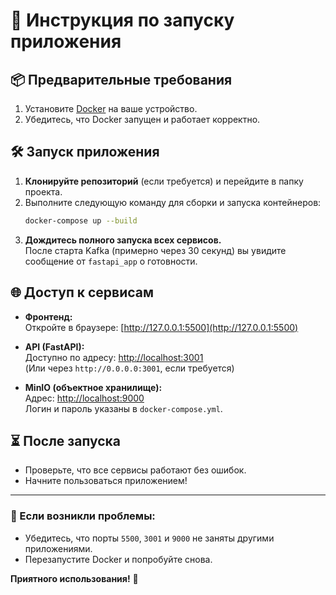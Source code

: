 
# 🚀 Инструкция по запуску приложения

## 📦 Предварительные требования
1. Установите [Docker](https://www.docker.com/get-started/) на ваше устройство.
2. Убедитесь, что Docker запущен и работает корректно.

## 🛠 Запуск приложения
1. **Клонируйте репозиторий** (если требуется) и перейдите в папку проекта.
2. Выполните следующую команду для сборки и запуска контейнеров:
   ```bash
   docker-compose up --build
   ```
3. **Дождитесь полного запуска всех сервисов.**  
   После старта Kafka (примерно через 30 секунд) вы увидите сообщение от `fastapi_app` о готовности.

## 🌐 Доступ к сервисам
- **Фронтенд:**  
  Откройте в браузере: [http://127.0.0.1:5500](http://127.0.0.1:5500)
  
- **API (FastAPI):**  
  Доступно по адресу: [http://localhost:3001](http://localhost:3001)  
  (Или через `http://0.0.0.0:3001`, если требуется)

- **MinIO (объектное хранилище):**  
  Адрес: [http://localhost:9000](http://localhost:9000)  
  Логин и пароль указаны в `docker-compose.yml`.

## ⏳ После запуска
- Проверьте, что все сервисы работают без ошибок.
- Начните пользоваться приложением!

---

### 🔧 Если возникли проблемы:
- Убедитесь, что порты `5500`, `3001` и `9000` не заняты другими приложениями.
- Перезапустите Docker и попробуйте снова.

**Приятного использования!** 🎉
